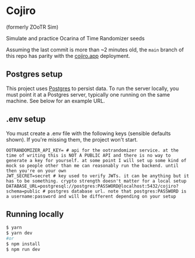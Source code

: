 # Cojiro

(formerly ZOoTR Sim)

Simulate and practice Ocarina of Time Randomizer seeds

Assuming the last commit is more than ~2 minutes old, the `main` branch of this repo has parity with the [cojiro.app](https://www.cojiro.app) deployment.

## Postgres setup

This project uses [Postgres](https://www.postgresql.org) to persist data. To run the server locally, you must point it at a Postgres server, typically one running on the same machine. See below for an example URL.

## .env setup

You must create a .env file with the following keys (sensible defaults shown). If you're missing them, the project won't start.

```.env
OOTRANDOMIZER_API_KEY= # api for the ootrandomizer service. at the time of writing this is NOT A PUBLIC API and there is no way to generate a key for yourself. at some point I will set up some kind of mock so people other than me can reasonably run the backend. until then you're on your own
JWT_SECRET=secret # key used to verify JWTs. it can be anything but it has to be something. crypto strength doesn't matter for a local setup
DATABASE_URL=postgresql://postgres:PASSWORD@localhost:5432/cojiro?schema=public # postgres database url. note that postgres:PASSWORD is a username:password and will be different depending on your setup
```

## Running locally

```bash
$ yarn
$ yarn dev
#or
$ npm install
$ npm run dev
```
